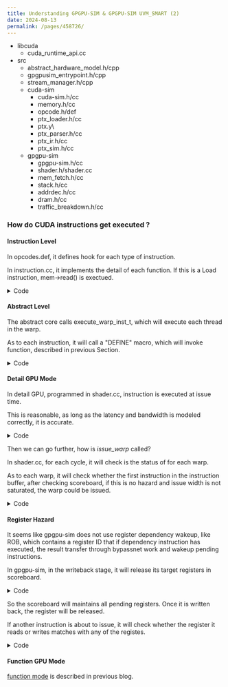 ```yaml
---
title: Understanding GPGPU-SIM & GPGPU-SIM UVM_SMART (2)
date: 2024-08-13
permalink: /pages/458726/
---
```


- libcuda
  * cuda_runtime_api.cc
- src
  * abstract_hardware_model.h/cpp
  * gpgpusim_entrypoint.h/cpp
  * stream_manager.h/cpp
  * cuda-sim
    - cuda-sim.h/cc
    - memory.h/cc
    - opcode.h/def
    - ptx_loader.h/cc
    - ptx.y\
    - ptx_parser.h/cc
    - ptx_ir.h/cc
    - ptx_sim.h/cc
  * gpgpu-sim
    - gpgpu-sim.h/cc
    - shader.h/shader.cc
    - mem_fetch.h/cc
    - stack.h/cc
    - addrdec.h/cc
    - dram.h/cc
    - traffic_breakdown.h/cc

### How do CUDA instructions get executed ?

#### Instruction Level

In opcodes.def, it defines hook for each type of instruction.

In instruction.cc, it implements the detail of each function.
If this is a Load instruction, mem->read() is exectued.

<details>
  <summary>Code</summary>
	
```
// @@@@@@ opcodes.def
OP_DEF(LD_OP,ld_impl,"ld",1,5)
OP_DEF(ST_OP,st_impl,"st",0,5)

// @@@@@@ instructions.cc
void ld_exec( const ptx_instruction *pI, ptx_thread_info *thread ) 
{ 
   const operand_info &dst = pI->dst();
   const operand_info &src1 = pI->src1();
   ...
   mem->read(addr,size/8,&data.s64);
}

void ld_impl( const ptx_instruction *pI, ptx_thread_info *thread ) 
{
   ld_exec(pI,thread);
}
```

</details>

#### Abstract Level

The abstract core calls execute_warp_inst_t, which will execute each thread in the warp.

As to each instruction, it will call a "DEFINE" macro, which will invoke function, described in previous Section.

<details>
  <summary>Code</summary>
	
```
// @@@@@@ abstract_hardware_model.cc

void core_t::execute_warp_inst_t(warp_inst_t &inst, unsigned warpId)
{
    for ( unsigned t=0; t < m_warp_size; t++ ) {
        if( inst.active(t) ) {
            if(warpId==(unsigned (-1)))
                warpId = inst.warp_id();
            unsigned tid=m_warp_size*warpId+t;
            m_thread[tid]->ptx_exec_inst(inst,t);
            
            //virtual function
            checkExecutionStatusAndUpdate(inst,t,tid);
        }
    } 
}

// @@@@@@ cuda-sim.cc
void ptx_thread_info::ptx_exec_inst( warp_inst_t &inst, unsigned lane_id)
{
      ...
      switch ( pI->get_opcode() ) {
      #define OP_DEF(OP,FUNC,STR,DST,CLASSIFICATION) case OP: FUNC(pI,this); op_classification = CLASSIFICATION; break;
      ...
      #include "opcodes.def"
      #undef OP_DEF
      default: printf( "Execution error: Invalid opcode (0x%x)\n", pI->get_opcode() ); break;
      }
}

```
</details>

#### Detail GPU Mode
In detail GPU, programmed in shader.cc, instruction is executed at issue time.

This is reasonable, as long as the latency and bandwidth is modeled correctly, it is accurate.

<details>
  <summary>Code</summary>
	
```
// @@@@@@ shader.cc
void shader_core_ctx::issue_warp( register_set& pipe_reg_set, const warp_inst_t* next_inst, const active_mask_t &active_mask, unsigned warp_id )
{
    ...
    func_exec_inst( **pipe_reg );
}

void shader_core_ctx::func_exec_inst( warp_inst_t &inst )
{
    execute_warp_inst_t(inst);
    // !!!!!! Notice that as to memory access instruction, it will generate memory access
    if( inst.is_load() || inst.is_store() )
        inst.generate_mem_accesses();
}
```
</details>

Then we can go further, how is *issue_warp* called?

In shader.cc, for each cycle, it will check is the status of for each warp.

As to each warp, it will check whether the first instruction in the instruction buffer, after checking scoreboard, if this is no hazard and issue width is not saturated, the warp could be issued.

<details>
  <summary>Code</summary>
	
```
// @@@@@@ shader.cc
void scheduler_unit::cycle()
{
    SCHED_DPRINTF( "scheduler_unit::cycle()\n" );
    bool valid_inst = false;  // there was one warp with a valid instruction to issue (didn't require flush due to control hazard)
    bool ready_inst = false;  // of the valid instructions, there was one not waiting for pending register writes
    bool issued_inst = false; // of these we issued one

    for ( std::vector< shd_warp_t* >::const_iterator iter = m_next_cycle_prioritized_warps.begin();
          iter != m_next_cycle_prioritized_warps.end();
          iter++ ) {
        // Don't consider warps that are not yet valid
        if ( (*iter) == NULL || (*iter)->done_exit() ) {
            continue;
        }
        while( !warp(warp_id).waiting() && !warp(warp_id).ibuffer_empty() ... && (checked <= issued) && (issued < max_issue) ) {
         const warp_inst_t *pI = warp(warp_id).ibuffer_next_inst();
         ...
         if ( (pI->op == LOAD_OP) || (pI->op == STORE_OP) || (pI->op == MEMORY_BARRIER_OP) ) {
             if( m_mem_out->has_free() ) {
                 m_shader->issue_warp(*m_mem_out,pI,active_mask,warp_id);
             }
         } else {
             
         }
    }
}
```
</details>

#### Register Hazard
It seems like gpgpu-sim does not use register dependency wakeup, like ROB, which contains a register ID that if dependency instruction has executed, the result transfer through bypassnet work and wakeup pending instructions.

In gpgpu-sim, in the writeback stage, it will release its target registers in scoreboard.
<details>
  <summary>Code</summary>
	
```
// @@@@@@ shader.cc
void shader_core_ctx::writeback()
{
    warp_inst_t** preg = m_pipeline_reg[EX_WB].get_ready();
    warp_inst_t* pipe_reg = (preg==NULL)? NULL:*preg;
    while( preg and !pipe_reg->empty()) {
        m_scoreboard->releaseRegisters( pipe_reg );
        warp_inst_complete(*pipe_reg);
    }
}

// @@@@@@ scoreboard.cc
// Release target registers for an instruction
void Scoreboard::releaseRegisters(const class warp_inst_t *inst) 
{
    for( unsigned r=0; r < 4; r++) {
        if(inst->out[r] > 0) {
            releaseRegister(inst->warp_id(), inst->out[r]);
        }
    }
}

// It can be seen that in this function, there is no ready or pending status. Only bookkeeping.
// Unmark register as write-pending
void Scoreboard::releaseRegister(unsigned wid, unsigned regnum) 
{
      reg_table[wid].erase(regnum);
}

```
</details>

So the scoreboard will maintains all pending registers. Once it is written back, the register will be released.

If another instruction is about to issue, it will check whether the register it reads or writes matches with any of the registes.
<details>
  <summary>Code</summary>
	
```
/** 
 * Checks to see if registers used by an instruction are reserved in the scoreboard
 *  
 * @return 
 * true if WAW or RAW hazard (no WAR since in-order issue)
 **/ 
bool Scoreboard::checkCollision( unsigned wid, const class inst_t *inst ) const
{
	// Get list of all input and output registers
	std::set<int> inst_regs;

	// from 0 to 3
	if(inst->out[0] > 0) inst_regs.insert(inst->out[0]);

	// from 0 to 3
	if(inst->in[0] > 0) inst_regs.insert(inst->in[0]);

	if(inst->pred > 0) inst_regs.insert(inst->pred);
	if(inst->ar1 > 0) inst_regs.insert(inst->ar1);
	if(inst->ar2 > 0) inst_regs.insert(inst->ar2);

	// Check for collision, get the intersection of reserved registers and instruction registers
	std::set<int>::const_iterator it2;
	for ( it2=inst_regs.begin() ; it2 != inst_regs.end(); it2++ )
		if(reg_table[wid].find(*it2) != reg_table[wid].end()) {
			return true;
	}
	return false;
}

```
</details>

#### Function GPU Mode
[function mode](https://hitqshao.github.io/qishao-notes/pages/458725/) is described in previous blog.

